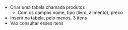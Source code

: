 - Criar uma tabela chamada produtos
  - Com os campos nome, tipo (livro, alimento), preco
- Inserir na tabela, pelo menos, 3 itens
- Vão consultar esses itens